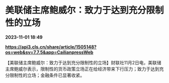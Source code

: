 # 美联储主席鲍威尔：致力于达到充分限制性的立场

**2023-11-01 18:49**

**https://api3.cls.cn/share/article/1505148?os=web&sv=7.7.5&app=CailianpressWeb**

【美联储主席鲍威尔：致力于达到充分限制性的立场】财联社11月2日电，美联储主席鲍威尔表示，限制性的货币政策立场正在给经济带来下行压力；致力于达到充分限制性的立场；金融条件已显著收紧。